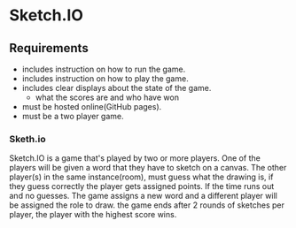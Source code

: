 # Sketch.IO


## Requirements
* includes instruction on how to run the game.
* includes instruction on how to play the game.
* includes clear displays about the state of the game.
  * what the scores are and who have won
* must be hosted online(GitHub pages).
* must be a two player game.


### Sketh.io

Sketch.IO is a game that's played by two or more players. One of the players will be given a word that they have to sketch on a canvas. The other player(s) in the same instance(room), must guess what the drawing is, if they guess correctly the player gets assigned points. If the time runs out and no guesses.  The game assigns a new word and a different player will be assigned the role to draw. the game ends after 2 rounds of sketches per player, the player with the highest score wins.
